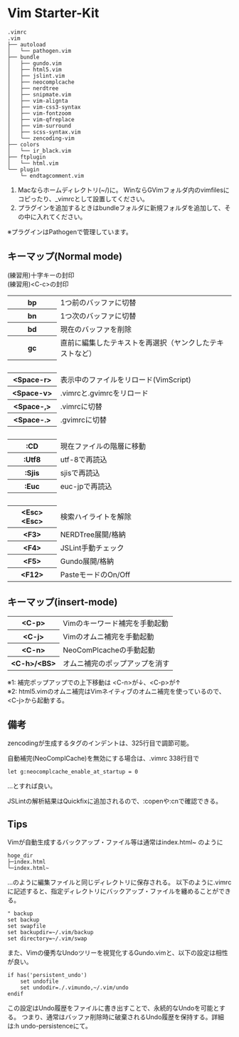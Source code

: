 Vim Starter-Kit
===================================

    .vimrc
    .vim
    ├── autoload
    │   └── pathogen.vim
    ├── bundle
    │   ├── gundo.vim
    │   ├── html5.vim
    │   ├── jslint.vim
    │   ├── neocomplcache
    │   ├── nerdtree
    │   ├── snipmate.vim
    │   ├── vim-alignta
    │   ├── vim-css3-syntax
    │   ├── vim-fontzoom
    │   ├── vim-qfreplace
    │   ├── vim-surround
    │   ├── scss-syntax.vim
    │   └── zencoding-vim
    ├── colors
    │   └── ir_black.vim
    ├── ftplugin
    │   └── html.vim
    └── plugin
        └─ endtagcomment.vim

1. Macならホームディレクトリ(~/)に。
   WinならGVimフォルダ内のvimfilesにコピったり、\_vimrcとして設置してください。
2. プラグインを追加するときはbundleフォルダに新規フォルダを追加して、その中に入れてください。

※プラグインはPathogenで管理しています。


## キーマップ(Normal mode)

(練習用)十字キーの封印<br />
(練習用)&lt;C-c&gt;の封印

<table>
<tr><th>bp</th><td>1つ前のバッファに切替</td></tr>
<tr><th>bn</th><td>1つ次のバッファに切替</td></tr>
<tr><th>bd</th><td>現在のバッファを削除</td></tr>
<tr><th>gc</th><td>直前に編集したテキストを再選択（ヤンクしたテキストなど）</td></tr>

<tr><th>&nbsp;</th><td>&nbsp;</td></tr>

<tr><th>&lt;Space-r&gt;</th><td>表示中のファイルをリロード(VimScript)</td></tr>
<tr><th>&lt;Space-v&gt;</th><td>.vimrcと.gvimrcをリロード</td></tr>
<tr><th>&lt;Space-,&gt;</th><td>.vimrcに切替</td></tr>
<tr><th>&lt;Space-.&gt;</th><td>.gvimrcに切替</td></tr>

<tr><th>&nbsp;</th><td>&nbsp;</td></tr>

<tr><th>:CD</th><td>現在ファイルの階層に移動</td></tr>
<tr><th>:Utf8</th><td>utf-8で再読込</td></tr>
<tr><th>:Sjis</th><td>sjisで再読込</td></tr>
<tr><th>:Euc</th><td>euc-jpで再読込</td></tr>

<tr><th>&nbsp;</th><td>&nbsp;</td></tr>

<tr><th>&lt;Esc&gt;&lt;Esc&gt;</th><td>検索ハイライトを解除</td></tr>
<tr><th>&lt;F3&gt;</th><td>NERDTree展開/格納</td></tr>
<tr><th>&lt;F4&gt;</th><td>JSLint手動チェック</td></tr>
<tr><th>&lt;F5&gt;</th><td>Gundo展開/格納</td></tr>
<tr><th>&lt;F12&gt;</th><td>PasteモードのOn/Off</td></tr>
</table>


## キーマップ(insert-mode)

<table>
<tr><th>&lt;C-p&gt;</th><td>Vimのキーワード補完を手動起動</td></tr>
<tr><th>&lt;C-j&gt;</th><td>Vimのオムニ補完を手動起動</td></tr>
<tr><th>&lt;C-n&gt;</th><td>NeoComPlcacheの手動起動</td></tr>
<tr><th>&lt;C-h&gt;/&lt;BS&gt;</th><td>オムニ補完のポップアップを消す</td></tr>
</table>

※1: 補完ポップアップでの上下移動は &lt;C-n&gt;が↓、&lt;C-p&gt;が↑<br />
※2: html5.vimのオムニ補完はVimネイティブのオムニ補完を使っているので、&lt;C-j&gt;から起動する。


## 備考

zencodingが生成するタグのインデントは、325行目で調節可能。

自動補完(NeoComplCache)を無効にする場合は、.vimrc 338行目で

    let g:neocomplcache_enable_at_startup = 0

...とすれば良い。

JSLintの解析結果はQuickfixに追加されるので、:copenや:cnで確認できる。

## Tips

Vimが自動生成するバックアップ・ファイル等は通常はindex.html~ のように

    hoge_dir
    ├─index.html 
    └─index.html~

...のように編集ファイルと同じディレクトリに保存される。
以下のように.vimrcに記述すると、指定ディレクトリにバックアップ・ファイルを纏めることができる。

    " backup
    set backup
    set swapfile
    set backupdir=~/.vim/backup
    set directory=~/.vim/swap

また、Vimの優秀なUndoツリーを視覚化するGundo.vimと、以下の設定は相性が良い。

    if has('persistent_undo')
        set undofile
        set undodir=./.vimundo,~/.vim/undo
    endif

この設定はUndo履歴をファイルに書き出すことで、永続的なUndoを可能とする。
つまり、通常はバッファ削除時に破棄されるUndo履歴を保持する。詳細は:h undo-persistenceにて。
